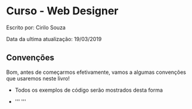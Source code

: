 <h1>Curso - Web Designer</h1>
    <p>Escrito por: Cirilo Souza</p>
    <p>Data da ultima atualização: 19/03/2019</p>

<h2>Convenções</h2>

   <p>Bom, antes de começarmos efetivamente, vamos a algumas convenções que usaremos neste livro!</p>
   <ul>
        <li>
            <p>Todos os exemplos de código serão mostrados desta forma</p>
        <li>
        '''
            <!DOCTYPE html>
            <html lang="en">
                <head>
                    <meta charset="UTF-8">
                    <title>Uma página muito bacana!</title>
                </head>
                <body>
                </body>
            </html>
        '''
            <img src="" alt="">
    </ul>
